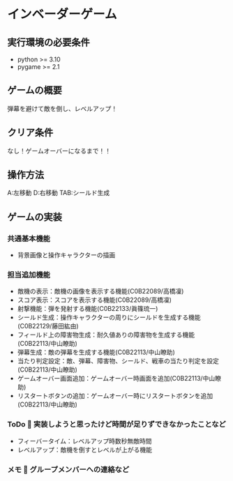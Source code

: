 # インベーダーゲーム
## 実行環境の必要条件
* python >= 3.10
* pygame >= 2.1

## ゲームの概要
弾幕を避けて敵を倒し、レベルアップ！

## クリア条件
なし！ゲームオーバーになるまで！！

## 操作方法
A:左移動
D:右移動
TAB:シールド生成

## ゲームの実装
### 共通基本機能
* 背景画像と操作キャラクターの描画

### 担当追加機能
* 敵機の表示：敵機の画像を表示する機能(C0B22089/高橋凜)
* スコア表示：スコアを表示する機能(C0B22089/高橋凜)
* 射撃機能：弾を発射する機能(C0B22133/眞篠琉一)
* シールド生成：操作キャラクターの周りにシールドを生成する機能(C0B22129/藤田紘由)
* フィールド上の障害物生成：耐久値ありの障害物を生成する機能(C0B22113/中山瞭助)
* 弾幕生成：敵の弾幕を生成する機能(C0B22113/中山瞭助)
* 当たり判定設定：敵、弾幕、障害物、シールド、戦車の当たり判定を設定(C0B22113/中山瞭助)
* ゲームオーバー画面追加：ゲームオーバー時画面を追加(C0B22113/中山瞭助)
* リスタートボタンの追加：ゲームオーバー時にリスタートボタンを追加(C0B22113/中山瞭助)

### ToDo  実装しようと思ったけど時間が足りずできなかったことなど
* フィーバータイム：レベルアップ時数秒無敵時間
* レベルアップ：敵機を倒すとレベルが上がる機能

### メモ  グループメンバーへの連絡など